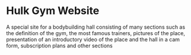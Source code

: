 # Hulk Gym Website
 A special site for a bodybuilding hall consisting of many sections such as the definition of the gym, the most famous trainers, pictures of the place, presentation of an introductory video of the place and the hall in a cam form, subscription plans and other sections
